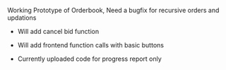 Working Prototype of Orderbook, Need a bugfix for recursive orders and updations

- Will add cancel bid function

- Will add frontend function calls with basic buttons

- Currently uploaded code for progress report only